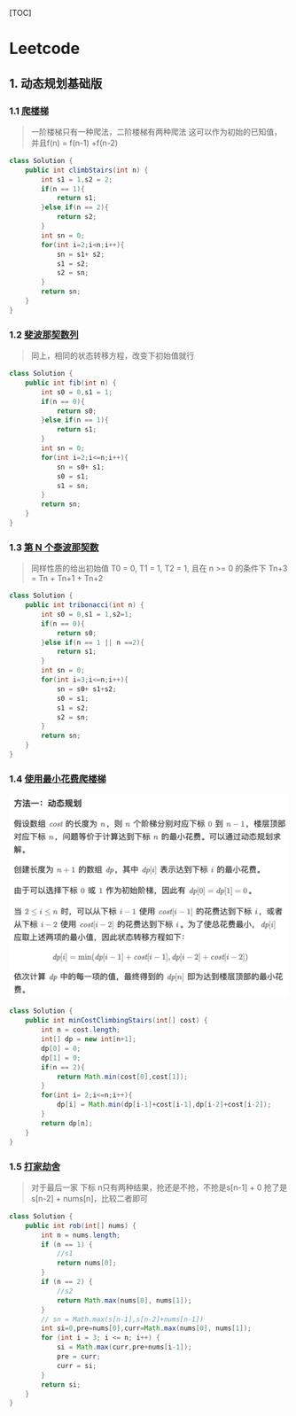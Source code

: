 [TOC]

# Leetcode

## 1. 动态规划基础版

### 1.1 [爬楼梯](https://leetcode.cn/problems/climbing-stairs/?envType=study-plan-v2&envId=dynamic-programming)

> 一阶楼梯只有一种爬法，二阶楼梯有两种爬法 这可以作为初始的已知值，并且f(n) = f(n-1) +f(n-2)
```java
class Solution {
    public int climbStairs(int n) {
        int s1 = 1,s2 = 2;
        if(n == 1){
            return s1;
        }else if(n == 2){
            return s2;
        }
        int sn = 0;
        for(int i=2;i<n;i++){
            sn = s1+ s2;
            s1 = s2;
            s2 = sn;
        }
        return sn;
    }
}
```

### 1.2 [斐波那契数列](https://leetcode.cn/problems/fibonacci-number/description/?envType=study-plan-v2&envId=dynamic-programming)

>同上，相同的状态转移方程，改变下初始值就行

```java
class Solution {
    public int fib(int n) {
        int s0 = 0,s1 = 1;
        if(n == 0){
            return s0;
        }else if(n == 1){
            return s1;
        }
        int sn = 0;
        for(int i=2;i<=n;i++){
            sn = s0+ s1;
            s0 = s1;
            s1 = sn;
        }
        return sn;
    }
}
```

### 1.3 [第 N 个泰波那契数](https://leetcode.cn/problems/n-th-tribonacci-number/description/?envType=study-plan-v2&envId=dynamic-programming)

> 同样性质的给出初始值 T0 = 0, T1 = 1, T2 = 1, 且在 n >= 0 的条件下 Tn+3 = Tn + Tn+1 + Tn+2

```Java
class Solution {
    public int tribonacci(int n) {
        int s0 = 0,s1 = 1,s2=1;
        if(n == 0){
            return s0;
        }else if(n == 1 || n ==2){
            return s1;
        }
        int sn = 0;
        for(int i=3;i<=n;i++){
            sn = s0+ s1+s2;
            s0 = s1;
            s1 = s2;
            s2 = sn;
        }
        return sn;
    }
}

```

### 1.4 [使用最小花费爬楼梯](https://leetcode.cn/problems/min-cost-climbing-stairs/?envType=study-plan-v2&envId=dynamic-programming)

![alt text](images/1-4-0.png)

```Java
class Solution {
    public int minCostClimbingStairs(int[] cost) {
        int n = cost.length;
        int[] dp = new int[n+1];
        dp[0] = 0;
        dp[1] = 0;
        if(n == 2){
            return Math.min(cost[0],cost[1]);
        }
        for(int i= 2;i<=n;i++){
            dp[i] = Math.min(dp[i-1]+cost[i-1],dp[i-2]+cost[i-2]);
        }
        return dp[n];
    }
}
```

### 1.5 [打家劫舍](https://leetcode.cn/problems/house-robber/description/?envType=study-plan-v2&envId=dynamic-programming)

> 对于最后一家 下标 n只有两种结果，抢还是不抢，不抢是s[n-1] + 0 抢了是s[n-2] + nums[n]，比较二者即可

```Java
class Solution {
    public int rob(int[] nums) {
        int n = nums.length;
        if (n == 1) {
            //s1
            return nums[0];
        }
        if (n == 2) {
            //s2
            return Math.max(nums[0], nums[1]);
        }
        // sn = Math.max(s[n-1],s[n-2]+nums[n-1])
        int si=0,pre=nums[0],curr=Math.max(nums[0], nums[1]);
        for (int i = 3; i <= n; i++) {
            si = Math.max(curr,pre+nums[i-1]);
            pre = curr;
            curr = si;
        }
        return si;
    }
}
```